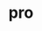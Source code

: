 ---
category: 3-letters
denotation: null
name: pro
reference_link: https://www.etymonline.com/word/pro
root_language: null
root_name: null
title: pro
type: free
word_sums:
- respelling: pro
  sum: 'Pro + '
---